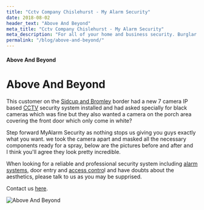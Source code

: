 ```yaml
---
title: "Cctv Company Chislehurst - My Alarm Security"
date: 2018-08-02
header_text: "Above And Beyond"
meta_title: "Cctv Company Chislehurst - My Alarm Security"
meta_description: "For all of your home and business security. Burglar Alarm Servicing, Burglar Alarm Installation, Alarm Battery and CCTV. Call 020 8302 4065 or email us."
permalink: "/blog/above-and-beyond/"
---
```


#### Above And Beyond

# Above And Beyond

This customer on the [Sidcup and Bromley](/pages/bromley/) border had a new 7 camera IP based [CCTV](/categories/cctv/) security system installed and had asked specially for black cameras which was fine but they also wanted a camera on the porch area covering the front door which only come in white?

Step forward MyAlarm Security as nothing stops us giving you guys exactly what you want. we took the camera apart and masked all the necessary components ready for a spray, below are the pictures before and after and I think you\'ll agree they look pretty incredible.

When looking for a reliable and professional security system including [alarm systems](/categories/burglar-alarms/), door entry and [access contro](/categories/access-control/)l and have doubts about the aesthetics, please talk to us as you may be supprised.

Contact us [here](/contact/).

![Above And Beyond](https://res.cloudinary.com/kbs/image/upload/oaxivjubqoiinm3yyyyz.jpg)